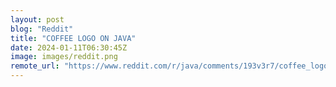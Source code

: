 ```yaml
---
layout: post
blog: "Reddit"
title: "COFFEE LOGO ON JAVA"
date: 2024-01-11T06:30:45Z
image: images/reddit.png
remote_url: "https://www.reddit.com/r/java/comments/193v3r7/coffee_logo_on_java/"
---
```

